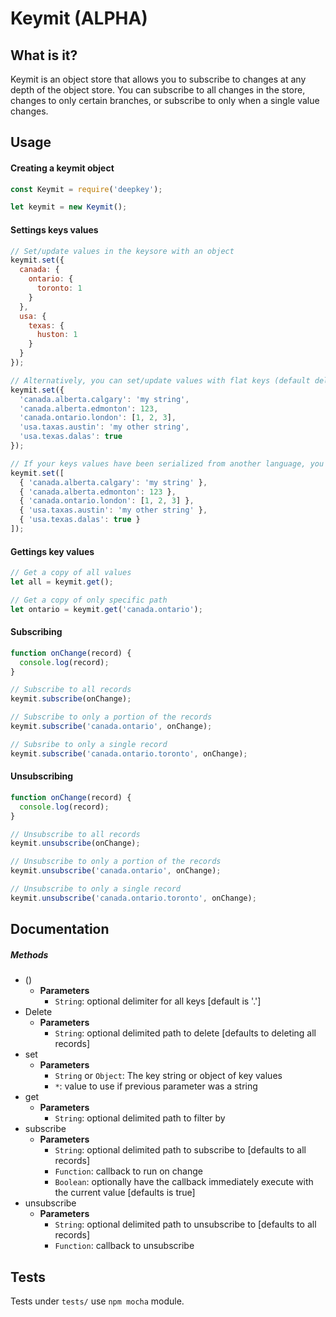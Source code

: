 # Keymit (ALPHA)

## What is it?

Keymit is an object store that allows you to subscribe to changes at any depth
of the object store. You can subscribe to all changes in the store, changes to
only certain branches, or subscribe to only when a single value changes.

## Usage

#### Creating a keymit object

```js
const Keymit = require('deepkey');

let keymit = new Keymit();
```

#### Settings keys values

```js
// Set/update values in the keysore with an object
keymit.set({
  canada: {
    ontario: {
      toronto: 1
    }
  },
  usa: {
    texas: {
      huston: 1
    }
  }
});

// Alternatively, you can set/update values with flat keys (default delimiter is a '.')
keymit.set({
  'canada.alberta.calgary': 'my string',
  'canada.alberta.edmonton': 123,
  'canada.ontario.london': [1, 2, 3],
  'usa.taxas.austin': 'my other string',
  'usa.texas.dalas': true
});

// If your keys values have been serialized from another language, you can use those too
keymit.set([
  { 'canada.alberta.calgary': 'my string' },
  { 'canada.alberta.edmonton': 123 },
  { 'canada.ontario.london': [1, 2, 3] },
  { 'usa.taxas.austin': 'my other string' },
  { 'usa.texas.dalas': true }
]);
```

#### Gettings key values

```js
// Get a copy of all values
let all = keymit.get();

// Get a copy of only specific path
let ontario = keymit.get('canada.ontario');
```

#### Subscribing

```js
function onChange(record) {
  console.log(record);
}

// Subscribe to all records
keymit.subscribe(onChange);

// Subscribe to only a portion of the records
keymit.subscribe('canada.ontario', onChange);

// Subsribe to only a single record
keymit.subscribe('canada.ontario.toronto', onChange);
```

#### Unsubscribing

```js
function onChange(record) {
  console.log(record);
}

// Unsubscribe to all records
keymit.unsubscribe(onChange);

// Unsubscribe to only a portion of the records
keymit.unsubscribe('canada.ontario', onChange);

// Unsubscribe to only a single record
keymit.unsubscribe('canada.ontario.toronto', onChange);
```

## Documentation

##### Methods

- ()
  - **Parameters**
    - `String`: optional delimiter for all keys [default is '.']
- Delete
  - **Parameters**
    - `String`: optional delimited path to delete [defaults to deleting all records] 
- set
  - **Parameters**
    - `String` or `Object`: The key string or object of key values
    - `*`: value to use if previous parameter was a string 
- get
  - **Parameters**
    - `String`: optional delimited path to filter by
- subscribe
  - **Parameters**
    - `String`: optional delimited path to subscribe to [defaults to all records]
    - `Function`: callback to run on change
    - `Boolean`: optionally have the callback immediately execute with the current value [defaults is true]
- unsubscribe
  - **Parameters**
    - `String`: optional delimited path to unsubscribe to [defaults to all records]
    - `Function`: callback to unsubscribe

## Tests

Tests under `tests/` use `npm mocha` module.
